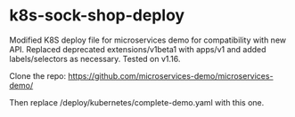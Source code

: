 # k8s-sock-shop-deploy
Modified K8S deploy file for microservices demo for compatibility with new API.  Replaced deprecated extensions/v1beta1 with apps/v1 and added labels/selectors as necessary.  Tested on v1.16. 

Clone the repo:
https://github.com/microservices-demo/microservices-demo/

Then replace /deploy/kubernetes/complete-demo.yaml with this one.  




